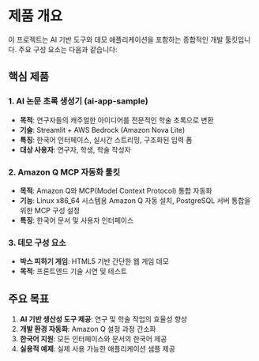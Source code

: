 # 제품 개요

이 프로젝트는 AI 기반 도구와 데모 애플리케이션을 포함하는 종합적인 개발 툴킷입니다. 주요 구성 요소는 다음과 같습니다:

## 핵심 제품

### 1. AI 논문 초록 생성기 (ai-app-sample)

- **목적**: 연구자들의 캐주얼한 아이디어를 전문적인 학술 초록으로 변환
- **기술**: Streamlit + AWS Bedrock (Amazon Nova Lite)
- **특징**: 한국어 인터페이스, 실시간 스트리밍, 구조화된 입력 폼
- **대상 사용자**: 연구자, 학생, 학술 작성자

### 2. Amazon Q MCP 자동화 툴킷

- **목적**: Amazon Q와 MCP(Model Context Protocol) 통합 자동화
- **기능**: Linux x86_64 시스템용 Amazon Q 자동 설치, PostgreSQL 서버 통합을 위한 MCP 구성 설정
- **특징**: 한국어 문서 및 사용자 인터페이스

### 3. 데모 구성 요소

- **박스 피하기 게임**: HTML5 기반 간단한 웹 게임 데모
- **목적**: 프론트엔드 기술 시연 및 테스트

## 주요 목표

1. **AI 기반 생산성 도구 제공**: 연구 및 학술 작업의 효율성 향상
2. **개발 환경 자동화**: Amazon Q 설정 과정 간소화
3. **한국어 지원**: 모든 인터페이스와 문서의 한국어 제공
4. **실용적 예제**: 실제 사용 가능한 애플리케이션 샘플 제공
